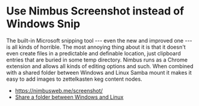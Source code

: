 # Use Nimbus Screenshot instead of Windows Snip

The built-in Microsoft snipping tool --- even the new and improved one --- is all kinds of horrible. The most annoying thing about it is that it doesn't even create files in a predictable and definable location, just clipboard entries that are buried in some temp directory. Nimbus runs as a Chrome extension and allows all kinds of editing options and such. When combined with a shared folder between Windows and Linux Samba mount it makes it easy to add images to zettelkasten keg content nodes.

* <https://nimbusweb.me/screenshot/>
* [Share a folder between Windows and Linux](../1799)
